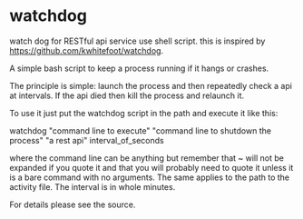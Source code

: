 # watchdog
watch dog for RESTful api service use shell script.
this is inspired by https://github.com/kwhitefoot/watchdog. 

A simple bash script to keep a process running if it hangs or crashes.

The principle is simple: launch the process and then repeatedly check a api at intervals. If the api died then kill the process and relaunch it.

To use it just put the watchdog script in the path and execute it like this:

watchdog "command line to execute" "command line to shutdown the process" "a rest api" interval_of_seconds

where the command line can be anything but remember that ~ will not be expanded if you quote it and that you will probably need to quote it unless it is a bare command with no arguments. The same applies to the path to the activity file. The interval is in whole minutes.

For details please see the source.

